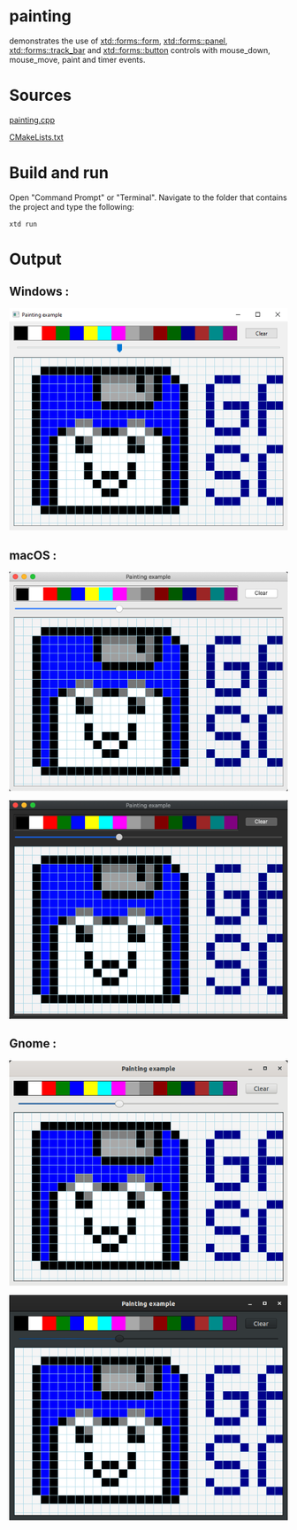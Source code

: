 # painting

demonstrates the use of [xtd::forms::form](../../../xtd.forms/include/xtd/forms/form.hpp), [xtd::forms::panel](../../../xtd.forms/include/xtd/forms/panel.hpp), [xtd::forms::track_bar](../../../xtd.forms/include/xtd/forms/track_bar.hpp) and [xtd::forms::button](../../../xtd.forms/include/xtd/forms/button.hpp) controls with mouse_down, mouse_move, paint and timer events.

# Sources

[painting.cpp](painting.cpp)

[CMakeLists.txt](CMakeLists.txt)

# Build and run

Open "Command Prompt" or "Terminal". Navigate to the folder that contains the project and type the following:

```shell
xtd run
```

# Output

## Windows :

![Screenshot](../../../docs/pictures/examples/painting_w.png)

## macOS :

![Screenshot](../../../docs/pictures/examples/painting_m.png)

![Screenshot](../../../docs/pictures/examples/painting_md.png)

## Gnome :

![Screenshot](../../../docs/pictures/examples/painting_g.png)

![Screenshot](../../../docs/pictures/examples/painting_gd.png)
